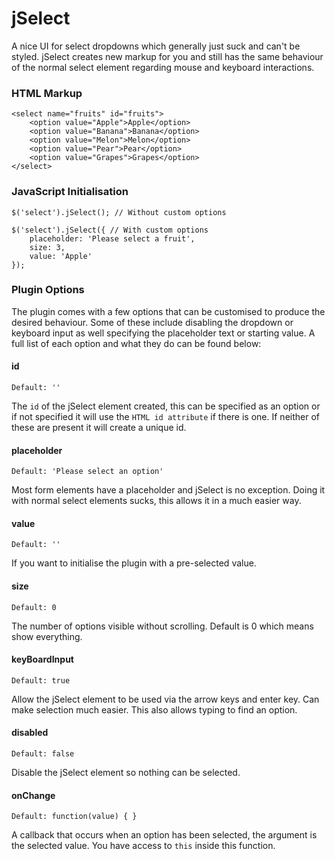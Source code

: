 jSelect
=======

A nice UI for select dropdowns which generally just suck and can't be styled. jSelect creates new markup for you and still has the same behaviour of the normal select element regarding mouse and keyboard interactions.

### HTML Markup

```
<select name="fruits" id="fruits">
    <option value="Apple">Apple</option>
    <option value="Banana">Banana</option>
    <option value="Melon">Melon</option>
    <option value="Pear">Pear</option>
    <option value="Grapes">Grapes</option>
</select>
```

### JavaScript Initialisation

```
$('select').jSelect(); // Without custom options 

$('select').jSelect({ // With custom options 
    placeholder: 'Please select a fruit', 
    size: 3, 
    value: 'Apple' 
});
```

### Plugin Options

The plugin comes with a few options that can be customised to produce the desired behaviour. Some of these include disabling the dropdown or keyboard input as well specifying the placeholder text or starting value. A full list of each option and what they do can be found below:

#### id

`Default: ''`

The `id` of the jSelect element created, this can be specified as an option or if not specified it will use the `HTML id attribute` if there is one. If neither of these are present it will create a unique id.

#### placeholder

`Default: 'Please select an option'`

Most form elements have a placeholder and jSelect is no exception. Doing it with normal select elements sucks, this allows it in a much easier way.

#### value

`Default: ''`

If you want to initialise the plugin with a pre-selected value.

#### size

`Default: 0`

The number of options visible without scrolling. Default is 0 which means show everything.

#### keyBoardInput

`Default: true`

Allow the jSelect element to be used via the arrow keys and enter key. Can make selection much easier. This also allows typing to find an option.

#### disabled

`Default: false`

Disable the jSelect element so nothing can be selected.

#### onChange

`Default: function(value) { }`

A callback that occurs when an option has been selected, the argument is the selected value. You have access to `this` inside this function.
